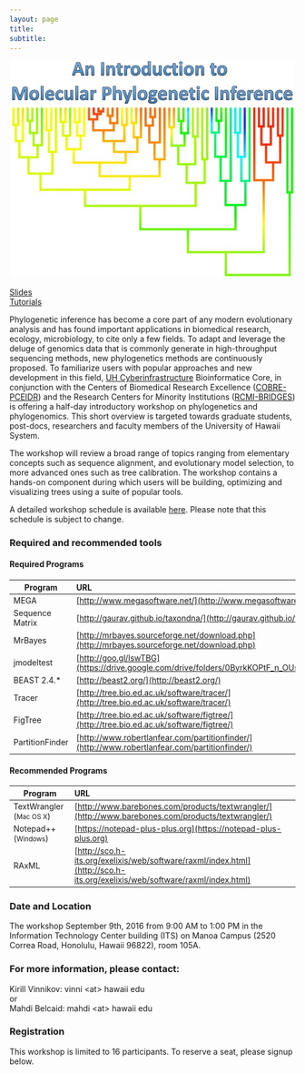 ```yaml
---
layout: page
title: 
subtitle: 
---
```

<p align="center">
<img src="/img/workshops/phylogeny_logo.png" width="500">
</p>


[Slides](https://github.com/vinni-bio/WS-20160909/tree/master/Slides)<br/>
[Tutorials](https://github.com/vinni-bio/WS-20160909)



Phylogenetic inference has become a core part of any modern
evolutionary analysis and has found important applications in
biomedical research, ecology, microbiology, to cite only a few
fields. To adapt and leverage the deluge of genomics data that is
commonly generate in high-throughput sequencing methods, new
phylogenetics methods are continuously proposed. To familiarize users
with popular approaches and new development in this field, [UH
Cyberinfrastructure](http://www.hawaii.edu/its/ci/ "Cyberinfrastructure") Bioinformatice Core, in conjunction with the
Centers of Biomedical Research Excellence ([COBRE-PCEIDR](http://pceidr.jabsom.hawaii.edu/ "COBRE-PCEID")) and the
Research Centers for Minority Institutions ([RCMI-BRIDGES](http://rcmi-bridges.jabsom.hawaii.edu/ "RCMI-BRIDGES")) is offering
a half-day introductory workshop on phylogenetics and
phylogenomics. This short overview is targeted towards graduate
students, post-docs, researchers and faculty members of the University
of Hawaii System.

The workshop will review a broad range of topics ranging from
elementary concepts such as sequence alignment, and evolutionary model
selection, to more advanced ones such as tree calibration. The
workshop contains a hands-on component during which users will be
building, optimizing and visualizing trees using a suite of popular
tools.

A detailed workshop schedule is available [here](https://www.dropbox.com/s/9nobek34rcbkcvp/PHYLOGENY_WORKSHOP_SCHEDULE.docx?dl=0 "Workshop Schedule"). Please note that this schedule is subject to change.

### Required and recommended tools

#### Required Programs

| Program |URL|
| -------------|:-------------|
| MEGA      	 	| [http://www.megasoftware.net/](http://www.megasoftware.net/)						|
| Sequence Matrix      	| [http://gaurav.github.io/taxondna/](http://gaurav.github.io/taxondna/)					|
| MrBayes      		| [http://mrbayes.sourceforge.net/download.php](http://mrbayes.sourceforge.net/download.php)				|
| jmodeltest      	| [http://goo.gl/lswTBG](https://drive.google.com/drive/folders/0ByrkKOPtF_n_OUs3d0dNcnJPYXM)	|
|  BEAST 2.4.*      	| [http://beast2.org/](http://beast2.org/) |
|  Tracer      		| [http://tree.bio.ed.ac.uk/software/tracer/](http://tree.bio.ed.ac.uk/software/tracer/) |
|  FigTree      	| [http://tree.bio.ed.ac.uk/software/figtree/](http://tree.bio.ed.ac.uk/software/figtree/) |
|  PartitionFinder      | [http://www.robertlanfear.com/partitionfinder/](http://www.robertlanfear.com/partitionfinder/) |


#### Recommended Programs

| Program     |URL|
| -----------------------------|:-------------|
| TextWrangler (<small>Mac OS X</small>)  | [http://www.barebones.com/products/textwrangler/](http://www.barebones.com/products/textwrangler/) |
| Notepad++ (<small>Windows</small>)      | [https://notepad-plus-plus.org](https://notepad-plus-plus.org) |
| RAxML                    | [http://sco.h-its.org/exelixis/web/software/raxml/index.html](http://sco.h-its.org/exelixis/web/software/raxml/index.html) |



### Date and Location

The workshop September 9th, 2016 from 9:00 AM to 1:00 PM in the Information Technology Center building (ITS) on Manoa Campus (2520 Correa Road, Honolulu, Hawaii 96822), room 105A.

### For more information, please contact: 

Kirill Vinnikov: vinni \<at\> hawaii edu <br/>
or <br/>
Mahdi Belcaid: mahdi \<at\> hawaii  edu

### Registration

This workshop is limited to 16 participants. To reserve a seat, please signup below.

<div class="cognito">
<script src="https://services.cognitoforms.com/s/lsYMFXl4X06ptGHB72ODFA"></script>
<script>Cognito.load("forms", { id: "1" });</script>
</div>


